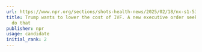 ```yaml
---
url: https://www.npr.org/sections/shots-health-news/2025/02/18/nx-s1-5301201/trump-executive-order-ivf-in-vitro-fertilization
title: Trump wants to lower the cost of IVF. A new executive order seeks ideas to
  do that
publisher: npr
usage: candidate
initial_rank: 2
---
```

